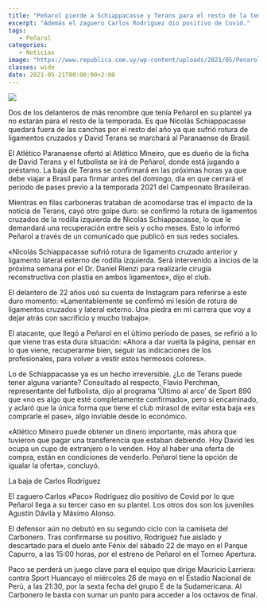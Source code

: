 ```yaml
---
title: "Peñarol pierde a Schiappacasse y Terans para el resto de la temporada"
excerpt: "Además el zaguero Carlos Rodríguez dio positivo de Covid."
tags:
   - Peñarol
categories:
   - Noticias
image: "https://www.republica.com.uy/wp-content/uploads/2021/05/Penarol-9.jpg"
classes: wide
date: 2021-05-21T00:00:00+2:00
---
```



<img src="https://www.republica.com.uy/wp-content/uploads/2021/05/Penarol-9.jpg">


Dos de los delanteros de más renombre que tenía Peñarol en su plantel ya no estarán para el resto de la temporada. Es que Nicolás Schiappacasse quedará fuera de las canchas por el resto del año ya que sufrió rotura de ligamentos cruzados y David Terans se marchará al Paranaense de Brasil.


El Atlético Paranaense ofertó al Atlético Mineiro, que es dueño de la ficha de David Terans y el futbolista se irá de Peñarol, donde está jugando a préstamo. La baja de Terans se confirmará en las próximas horas ya que debe viajar a Brasil para firmar antes del domingo, día en que cerrará el período de pases previo a la temporada 2021 del Campeonato Brasileirao.


Mientras en filas carboneras trataban de acomodarse tras el impacto de la noticia de Terans, cayó otro golpe duro: se confirmó la rotura de ligamentos cruzados de la rodilla izquierda de Nicolás Schiappacasse, lo que le demandará una recuperación entre seis y ocho meses. Esto lo informó Peñarol a través de un comunicado que publicó en sus redes sociales.


«Nicolás Schiappacasse sufrió rotura de ligamento cruzado anterior y ligamento lateral externo de rodilla izquierda. Será intervenido a inicios de la próxima semana por el Dr. Daniel Rienzi para realizarle cirugía reconstructiva con plastia en ambos ligamentos», dijo el club.


El delantero de 22 años usó su cuenta de Instagram para referirse a este duro momento: «Lamentablemente se confirmó mi lesión de rotura de ligamentos cruzados y lateral externo. Una piedra en mi carrera que voy a dejar atrás con sacrificio y mucho trabajo».


El atacante, que llegó a Peñarol en el último período de pases, se refirió a lo que viene tras esta dura situación: «Ahora a dar vuelta la página, pensar en lo que viene, recuperarme bien, seguir las indicaciones de los profesionales, para volver a vestir estos hermosos colores».


Lo de Schiappacasse ya es un hecho irreversible. ¿Lo de Terans puede tener alguna variante? Consultado al respecto, Flavio Perchman, representante del futbolista, dijo al programa ‘Último al arco’ de Sport 890 que «no es algo que esté completamente confirmado», pero sí encaminado, y aclaró que la única forma que tiene el club mirasol de evitar esta baja «es comprarle el pase», algo inviable desde lo económico.


«Atlético Mineiro puede obtener un dinero importante, más ahora que tuvieron que pagar una transferencia que estaban debiendo. Hoy David les ocupa un cupo de extranjero o lo venden. Hoy al haber una oferta de compra, están en condiciones de venderlo. Peñarol tiene la opción de igualar la oferta», concluyó.


La baja de Carlos Rodríguez


El zaguero Carlos «Paco» Rodríguez dio positivo de Covid por lo que Peñarol llega a su tercer caso en su plantel. Los otros dos son los juveniles Agustín Dávila y Máximo Alonso.


El defensor aún no debutó en su segundo ciclo con la camiseta del Carbonero. Tras confirmarse su positivo, Rodríguez fue aislado y descartado para el duelo ante Fénix del sábado 22 de mayo en el Parque Capurro, a las 15:00 horas, por el estreno de Peñarol en el Torneo Apertura.


Paco se perderá un juego clave para el equipo que dirige Mauricio Larriera: contra Sport Huancayo el miércoles 26 de mayo en el Estadio Nacional de Perú, a las 21:30, por la sexta fecha del grupo E de la Sudamericana. Al Carbonero le basta con sumar un punto para acceder a los octavos de final.


